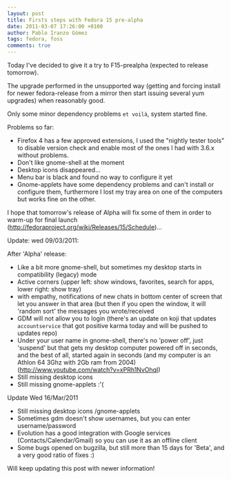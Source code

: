 ```yaml
---
layout: post
title: Firsts steps with Fedora 15 pre-alpha
date: 2011-03-07 17:26:00 +0100
author: Pablo Iranzo Gómez
tags: fedora, foss
comments: true
---
```


Today I've decided to give it a try to F15-prealpha (expected to release tomorrow).

The upgrade performed in the unsupported way (getting and forcing install for newer fedora-release from a mirror then start issuing several yum upgrades) when reasonably good.

Only some minor dependency problems `et voilà`, system started fine.

Problems so far:

- Firefox 4 has a few approved extensions, I used the "nightly tester tools" to disable version check and enable most of the ones I had with 3.6.x without problems.
- Don't like gnome-shell at the moment
- Desktop icons disappeared...
- Menu bar is black and found no way to configure it yet
- Gnome-applets have some dependency problems and can't install or configure them, furthermore I lost my tray area on one of the computers but works fine on the other.

I hope that tomorrow's release of Alpha will fix some of them in order to warm-up for final launch (<http://fedoraproject.org/wiki/Releases/15/Schedule>)...

Update: wed 09/03/2011:

After 'Alpha' release:

- Like a bit more gnome-shell, but sometimes my desktop starts in compatibility (legacy) mode
- Active corners (upper left: show windows, favorites, search for apps, lower right: show tray)
- with empathy, notifications of new chats in bottom center of screen that let you answer in that area (but then if you open the window, it will 'random sort' the messages you wrote/received
- GDM will not allow you to login (there's an update on koji that updates `accountservice` that got positive karma today and will be pushed to updates repo)
- Under your user name in gnome-shell, there's no 'power off', just 'suspend' but that gets my desktop computer powered off in seconds, and the best of all, started again in seconds (and my computer is an Athlon 64 3Ghz with 2Gb ram from 2004) (<http://www.youtube.com/watch?v=xPRh1NvOhqI>)
- Still missing desktop icons
- Still missing gnome-applets :'(

Update Wed 16/Mar/2011

- Still missing desktop icons /gnome-applets
- Sometimes gdm doesn't show usernames, but you can enter username/password
- Evolution has a good integration with Google services (Contacts/Calendar/Gmail) so you can use it as an offline client
- Some bugs opened on bugzilla, but still more than 15 days for 'Beta', and a very good ratio of fixes :)

Will keep updating this post with newer information!
